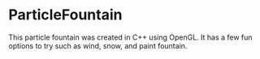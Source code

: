 # ParticleFountain
This particle fountain was created in C++ using OpenGL. It has a few fun options to try such as wind, snow, and paint fountain. 
